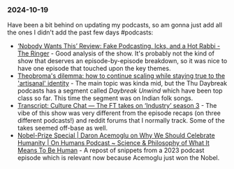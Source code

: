### 2024-10-19
Have been a bit behind on updating my podcasts, so am gonna just add all the ones I didn't add the past few days #podcasts:
- [‘Nobody Wants This’ Review: Fake Podcasting, Icks, and a Hot Rabbi - The Ringer](https://www.theringer.com/2024/10/15/24271298/nobody-wants-this-review-fake-podcasting-icks-hot-rabbi) - Good analysis of the show. It's probably not the kind of show that deserves an episode-by-episode breakdown, so it was nice to have one episode that touched upon the key themes.
- [Theobroma's dilemma: how to continue scaling while staying true to the 'artisanal' identity](https://www.listennotes.com/podcasts/daybreak/theobromas-dilemma-how-to-n6kfsZbpyBz/) - The main topic was kinda mid, but the Thu Daybreak podcasts has a segment called _Daybreak Unwind_ which have been top class so far. This time the segment was on Indian folk songs.
- [Transcript: Culture Chat — The FT takes on ‘Industry’ season 3](https://www.ft.com/content/d84b00d9-4707-4184-ac8e-85d3de67d536) - The vibe of this show was very different from the episode recaps (on three different podcasts!) and reddit forums that I normally track. Some of the takes seemed off-base as well.
- [Nobel-Prize Special | Daron Acemoglu on Why We Should Celebrate Humanity | On Humans Podcast \~ Science & Philosophy of What It Means To Be Human](https://on-humans.podcastpage.io/episode/nobel-prize-special-daron-acemoglu-on-why-we-should-celebrate-humanity) - A repost of snippets from a 2023 podcast episode which is relevant now because Acemoglu just won the Nobel.


